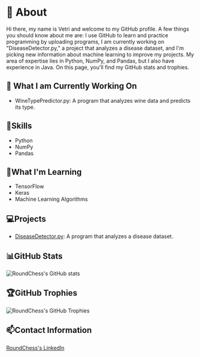 # 👋 About

Hi there, my name is Vetri and welcome to my GitHub profile. A few things you should know about me are: I use GitHub to learn and practice programming by uploading programs, I am currently working on "DiseaseDetector.py," a project that analyzes a disease dataset, and I'm picking new information about machine learning to improve my projects. My area of expertise lies in Python, NumPy, and Pandas, but I also have experience in Java. On this page, you'll find my GitHub stats and trophies.

## 🔭 What I am Currently Working On
  -   WineTypePredictor.py: A program that analyzes wine data and predicts its type.
  
## 🥇Skills
- Python
- NumPy
- Pandas

## 🌱What I'm Learning
- TensorFlow
- Keras
- Machine Learning Algorithms

## 💻Projects
  - [DiseaseDetector.py](https://github.com/RoundChess/Portfolio/blob/main/DiseaseDetector.py): A program that analyzes a disease dataset.

## 📊GitHub Stats 
![RoundChess's GitHub stats](https://github-readme-stats.vercel.app/api?username=RoundChess&show_icons=true&theme=radical)

## 🏆GitHub Trophies
![RoundChess's GitHub Trophies](https://github-profile-trophy.vercel.app/?username=RoundChess&theme=radical)

## 📫Contact Information
[RoundChess's LinkedIn](https://www.linkedin.com/in/vetri-raj)

